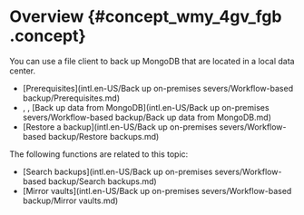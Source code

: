 # Overview {#concept_wmy_4gv_fgb .concept}

You can use a file client to back up MongoDB that are located in a local data center.

-   [Prerequisites](intl.en-US/Back up on-premises severs/Workflow-based backup/Prerequisites.md)
-   , , [Back up data from MongoDB](intl.en-US/Back up on-premises severs/Workflow-based backup/Back up data from MongoDB.md)
-   [Restore a backup](intl.en-US/Back up on-premises severs/Workflow-based backup/Restore backups.md)

The following functions are related to this topic:

-   [Search backups](intl.en-US/Back up on-premises severs/Workflow-based backup/Search backups.md)
-   [Mirror vaults](intl.en-US/Back up on-premises severs/Workflow-based backup/Mirror vaults.md)

